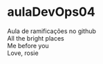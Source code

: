 # aulaDevOps04
Aula de ramificações no github<br>
All the bright places<br>
Me before you<br>
Love, rosie<br>
